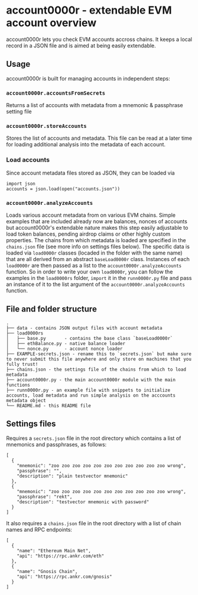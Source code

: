 # account0000r - extendable EVM account overview

account0000r lets you check EVM accounts accross chains. It keeps a local record in a JSON file and is aimed at being easily extendable.



## Usage

account0000r is built for managing accounts in independent steps:

### `account0000r.accountsFromSecrets`
Returns a list of accounts with metadata from a mnemonic & passphrase setting file

### `account0000r.storeAccounts`
Stores the list of accounts and metadata. This file can be read at a later time for loading additional analysis into the metadata of each account.

### Load accounts
Since account metadata files stored as JSON, they can be loaded via
```
import json
accounts = json.load(open("accounts.json")) 
```

### `account0000r.analyzeAccounts`
Loads various account metadata from on various EVM chains. 
Simple examples that are included already now are balances, nonces of accounts but account0000r's extendable nature makes this step easily adjustable to load token balances, pending airdrop claims or other highly custom properties.
The chains from which metadata is loaded are specified in the `chains.json` file (see more info on settings files below).
The specific data is loaded via `load0000r` classes (locaded in the folder with the same name) that are all derived from an abstract `baseLoad0000r` class.
Instances of each `load0000r` are then passed as a list to the `account0000r.analyzeAccounts` function.
So in order to write your own `load0000r`, you can follow the examples in the `load0000rs` folder, `import` it in the `runn0000r.py` file and pass an instance of it to the list argument of the `account0000r.analyzeAccounts` function. 

## File and folder structure
```
.
├── data - contains JSON output files with account metadata
├── load0000rs
│   ├── base.py       - contains the base class `baseLoad0000r`
│   ├── ethBalance.py - native balance loader
│   └── nonce.py      - account nonce loader
├── EXAMPLE-secrets.json - rename this to `secrets.json` but make sure to never submit this file anywhere and only store on machines that you fully trust!
├── chains.json - the settings file of the chains from which to load metadata
├── account0000r.py - the main account0000r module with the main functions
├── runn0000r.py - an example file with snippets to initialize accounts, load metadata and run simple analysis on the acccounts metadata object
└── README.md - this README file
```



## Settings files
Requires a `secrets.json` file in the root directory which contains a list of mnemonics and passphrases, as follows:
```
[
  {
    "mnemonic": "zoo zoo zoo zoo zoo zoo zoo zoo zoo zoo zoo wrong",
    "passphrase": "",
    "description": "plain testvector mnemonic"
  },
  {
    "mnemonic": "zoo zoo zoo zoo zoo zoo zoo zoo zoo zoo zoo wrong",
    "passphrase": "rekt",
    "description": "testvector mnemonic with password"
  }
]
```

It also requires a `chains.json` file in the root directory with a list of chain names and RPC endpoints:
```
[
  {
    "name": "Ethereum Main Net",
    "api": "https://rpc.ankr.com/eth"
  },
  {
    "name": "Gnosis Chain",
    "api": "https://rpc.ankr.com/gnosis"
  }
]
```

